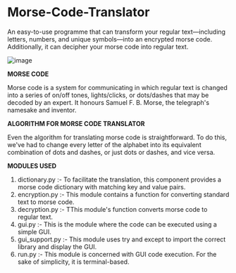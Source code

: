 # Morse-Code-Translator

An easy-to-use programme that can transform your regular text—including letters, numbers, and unique symbols—into an encrypted morse code. Additionally, it can decipher your morse code into regular text.

![image](https://user-images.githubusercontent.com/104716226/201341597-f7c14579-270e-43da-97f5-7c556f925394.png)

<b>MORSE CODE</b>

Morse code is a system for communicating in which regular text is changed into a series of on/off tones, lights/clicks, or dots/dashes that may be decoded by an expert. It honours Samuel F. B. Morse, the telegraph's namesake and inventor.

<b>ALGORITHM FOR MORSE CODE TRANSLATOR</b>

Even the algorithm for translating morse code is straightforward. To do this, we've had to change every letter of the alphabet into its equivalent combination of dots and dashes, or just dots or dashes, and vice versa.

<b>MODULES USED</b>

1. dictionary.py  :- To facilitate the translation, this component provides a morse code dictionary with matching key and value pairs.
2. encryption.py  :- This module contains a function for converting standard text to morse code.
3. decryption.py  :- TThis module's function converts morse code to regular text.
4. gui.py         :- This is the module where the code can be executed using a simple GUI.
5. gui_support.py :- This module uses try and except to import the correct library and display the GUI.
6. run.py         :- This module is concerned with GUI code execution. For the sake of simplicity, it is terminal-based.

